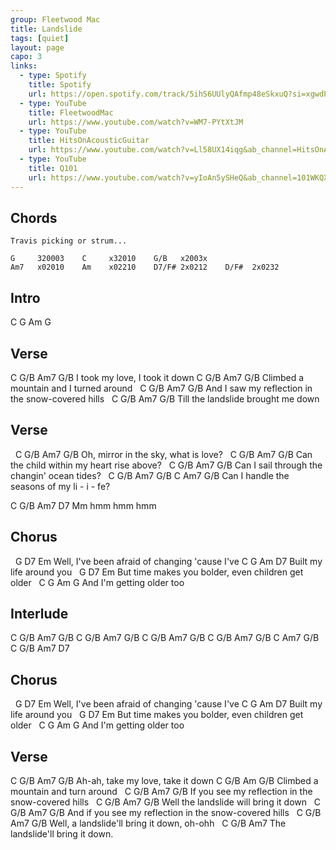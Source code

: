 ```yaml
---
group: Fleetwood Mac
title: Landslide
tags: [quiet]
layout: page
capo: 3
links: 
  - type: Spotify 
    title: Spotify
    url: https://open.spotify.com/track/5ihS6UUlyQAfmp48eSkxuQ?si=xgwdPz-wSAGNy2_3r9zo-A
  - type: YouTube
    title: FleetwoodMac
    url: https://www.youtube.com/watch?v=WM7-PYtXtJM
  - type: YouTube
    title: HitsOnAcousticGuitar
    url: https://www.youtube.com/watch?v=Ll58UX14iqg&ab_channel=HitsOnAcousticGuitar
  - type: YouTube
    title: Q101
    url: https://www.youtube.com/watch?v=yIoAn5ySHeQ&ab_channel=101WKQX
---
```


## Chords

```chordpro
Travis picking or strum...

G     320003    C     x32010    G/B   x2003x
Am7   x02010    Am    x02210    D7/F# 2x0212    D/F#  2x0232
```

## Intro

C G Am  G

## Verse

C         G/B             Am7 G/B
I took my love, I took it down
C         G/B                    Am7   G/B
Climbed a mountain and I turned around
&nbsp;     C        G/B             Am7          G/B
And I saw my reflection in the snow-covered hills
&nbsp;        C         G/B        Am7  G/B
Till the landslide brought me down

## Verse

&nbsp;   C             G/B          Am7   G/B
Oh, mirror in the sky, what is love?
&nbsp;       C               G/B         Am7   G/B
Can the child within my heart rise above?
&nbsp;     C                G/B      Am7   G/B
Can I sail through the changin' ocean tides?
&nbsp;     C          G/B           Am7 G/B  C   Am7  G/B
Can I handle the seasons of my li -  i - fe?

C    G/B   Am7   D7
Mm hmm hmm hmm

## Chorus

&nbsp;     G          D7       Em
Well, I've been afraid of changing 'cause I've
C        G           Am  D7
Built my life around you
&nbsp;   G              D7           Em
But time makes you bolder, even children get older
&nbsp;   C           G     Am G
And I'm getting older too

## Interlude

C    G/B    Am7     G/B
C    G/B    Am7     G/B
C    G/B    Am7     G/B
C    G/B    Am7     G/B  C   Am7  G/B
C    G/B    Am7     D7

## Chorus

&nbsp;     G          D7       Em
Well, I've been afraid of changing 'cause I've
C        G           Am  D7
Built my life around you
&nbsp;   G              D7           Em
But time makes you bolder, even children get older
&nbsp;   C           G     Am G
And I'm getting older too

## Verse

C      G/B                   Am7   G/B
Ah-ah, take my love, take it down
C         G/B                 Am   G/B
Climbed a mountain and  turn around
&nbsp;      C        G/B             Am7           G/B
If you see my reflection in the snow-covered hills
&nbsp;        C              G/B      Am7  G/B
Well the landslide will bring it down
&nbsp;           C       G/B             Am7         G/B
And if you see my reflection in the snow-covered hills
&nbsp;       C            G/B      Am7    G/B
Well, a landslide'll bring it down, oh-ohh
&nbsp;   C            G/B      Am7
The landslide'll bring it down.

